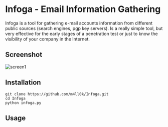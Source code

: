 # Infoga - Email Information Gathering
Infoga is a tool for gathering e-mail accounts information from different public sources (search engines, pgp key servers). Is a really simple tool, but very effective for the early stages of a penetration test or just to know the visibility of your company in the Internet.

## Screenshot
![screen1](https://i.imgur.com/2mQHewp.png)

## Installation
```
git clone https://github.com/m4ll0k/Infoga.git
cd Infoga
python infoga.py
```
## Usage
